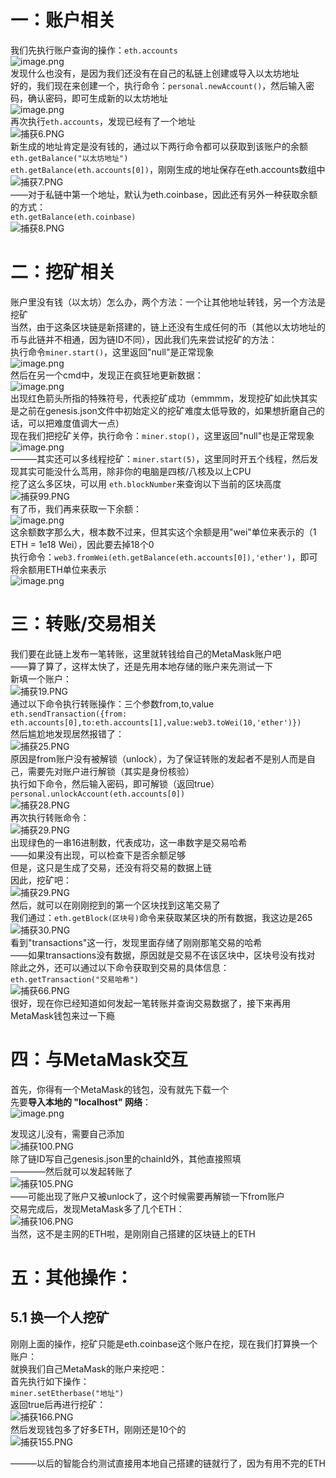 <a name="BUyfe"></a>
# 一：账户相关
我们先执行账户查询的操作：`eth.accounts`<br />![image.png](https://cdn.nlark.com/yuque/0/2022/png/28544794/1660839076601-2979f92a-ac18-4998-a3eb-61a35cce4aa8.png#averageHue=%2300140d&clientId=u293be87c-fe34-4&from=paste&height=95&id=u90ae07c8&originHeight=95&originWidth=350&originalType=binary&ratio=1&rotation=0&showTitle=false&size=3101&status=done&style=none&taskId=u48128dfe-4481-4ef0-be34-249f9a44ccf&title=&width=350)<br />发现什么也没有，是因为我们还没有在自己的私链上创建或导入以太坊地址<br />好的，我们现在来创建一个，执行命令：`personal.newAccount()`，然后输入密码，确认密码，即可生成新的以太坊地址<br />![image.png](https://cdn.nlark.com/yuque/0/2022/png/28544794/1660839212453-0ee3fcfa-b999-49a4-8599-0b0cc92bfbef.png#averageHue=%2301180c&clientId=u293be87c-fe34-4&from=paste&height=111&id=ub826672f&originHeight=111&originWidth=460&originalType=binary&ratio=1&rotation=0&showTitle=false&size=7540&status=done&style=none&taskId=u01288189-4bb3-47f3-a48c-a710c89f35b&title=&width=460)<br />再次执行`eth.accounts`，发现已经有了一个地址<br />![捕获6.PNG](https://cdn.nlark.com/yuque/0/2022/png/28544794/1660839455013-35c28150-6538-4ce4-b906-450b2515efb9.png#averageHue=%23146b10&clientId=u293be87c-fe34-4&from=ui&id=ud75e6943&originHeight=68&originWidth=467&originalType=binary&ratio=1&rotation=0&showTitle=false&size=3802&status=done&style=none&taskId=u99e3154d-9796-4555-8158-75b4b72d0af&title=)<br />新生成的地址肯定是没有钱的，通过以下两行命令都可以获取到该账户的余额<br />`eth.getBalance("以太坊地址")`<br />`eth.getBalance(eth.accounts[0])`，刚刚生成的地址保存在eth.accounts数组中<br />![捕获7.PNG](https://cdn.nlark.com/yuque/0/2022/png/28544794/1660839634081-eb17973b-925c-4e61-b88c-d5ffa63b3113.png#averageHue=%2300130c&clientId=u293be87c-fe34-4&from=ui&id=uab1d59cf&originHeight=107&originWidth=639&originalType=binary&ratio=1&rotation=0&showTitle=false&size=6196&status=done&style=none&taskId=u9bf0a710-7685-4d43-b7de-b460ace484a&title=)<br />——对于私链中第一个地址，默认为eth.coinbase，因此还有另外一种获取余额的方式：<br />`eth.getBalance(eth.coinbase)`<br />![捕获8.PNG](https://cdn.nlark.com/yuque/0/2022/png/28544794/1660839825217-0612f184-8562-4161-bdf5-e5a4d877f4dc.png#averageHue=%23136b10&clientId=u293be87c-fe34-4&from=ui&id=u4a2b148e&originHeight=105&originWidth=447&originalType=binary&ratio=1&rotation=0&showTitle=false&size=5670&status=done&style=none&taskId=u6b6d1eab-2cc0-4a56-8435-f52637436ac&title=)


<a name="bq502"></a>
# 二：挖矿相关
账户里没有钱（以太坊）怎么办，两个方法：一个让其他地址转钱，另一个方法是挖矿<br />当然，由于这条区块链是新搭建的，链上还没有生成任何的币（其他以太坊地址的币与此链并不相通，因为链ID不同），因此我们先来尝试挖矿的方法：<br />执行命令`miner.start()`，这里返回"null"是正常现象<br />![image.png](https://cdn.nlark.com/yuque/0/2022/png/28544794/1660840212283-e277a9b5-3d50-444f-92b1-ad22ad8d7eb7.png#averageHue=%23101c17&clientId=u293be87c-fe34-4&from=paste&height=64&id=u96b69052&originHeight=51&originWidth=132&originalType=binary&ratio=1&rotation=0&showTitle=false&size=683&status=done&style=none&taskId=u9da5a13b-2bb2-4f0f-8cca-a2d7ae04c66&title=&width=165)<br />然后在另一个cmd中，发现正在疯狂地更新数据：<br />![image.png](https://cdn.nlark.com/yuque/0/2022/png/28544794/1660840464326-794078a9-1e06-4443-940d-4b376661bc85.png#averageHue=%23191717&clientId=u72533ad4-fb4d-4&from=paste&height=392&id=u54aeea82&originHeight=392&originWidth=960&originalType=binary&ratio=1&rotation=0&showTitle=false&size=36295&status=done&style=none&taskId=uf255bd69-25ca-4039-9119-6e78df3a9bd&title=&width=960)<br />出现红色箭头所指的特殊符号，代表挖矿成功（emmmm，发现挖矿如此快其实是之前在genesis.json文件中初始定义的挖矿难度太低导致的，如果想折磨自己的话，可以把难度值调大一点）<br />现在我们把挖矿关停，执行命令：`miner.stop()`，这里返回"null"也是正常现象<br />![image.png](https://cdn.nlark.com/yuque/0/2022/png/28544794/1660840788718-6b808624-641a-44aa-87a2-0d12fd2e580d.png#averageHue=%23143213&clientId=u72533ad4-fb4d-4&from=paste&height=65&id=uea29a4dd&originHeight=51&originWidth=127&originalType=binary&ratio=1&rotation=0&showTitle=false&size=745&status=done&style=none&taskId=u39618812-da87-4b47-ae2d-0e0c2c473ac&title=&width=161)<br />———其实还可以多线程挖矿：`miner.start(5)`，这里同时开五个线程，然后发现其实可能没什么茑用，除非你的电脑是四核/八核及以上CPU<br />挖了这么多区块，可以用 `eth.blockNumber`来查询以下当前的区块高度<br />![捕获99.PNG](https://cdn.nlark.com/yuque/0/2022/png/28544794/1660844304599-14e56b9a-5b41-43be-a1ad-69310ef4d074.png#averageHue=%2300130c&clientId=u12ad8043-c891-4&from=ui&height=61&id=u4c7408af&originHeight=57&originWidth=146&originalType=binary&ratio=1&rotation=0&showTitle=false&size=864&status=done&style=none&taskId=u74d31b6c-e0ea-4681-b56d-128f7ffc3b7&title=&width=156)<br />有了币，我们再来获取一下余额：<br />![image.png](https://cdn.nlark.com/yuque/0/2022/png/28544794/1660841369821-e4c5069a-ed40-46be-9bf1-9a85f698b2ee.png#averageHue=%23101613&clientId=u72533ad4-fb4d-4&from=paste&height=73&id=ue04982e5&originHeight=65&originWidth=270&originalType=binary&ratio=1&rotation=0&showTitle=false&size=1060&status=done&style=none&taskId=uec6546c4-f8b1-4c5e-b80a-f7b33ade0c3&title=&width=305)<br />这余额数字那么大，根本数不过来，但其实这个余额是用"wei"单位来表示的（1 ETH = 1e18 Wei），因此要去掉18个0<br />执行命令：`web3.fromWei(eth.getBalance(eth.accounts[0]),'ether')`，即可将余额用ETH单位来表示<br />![image.png](https://cdn.nlark.com/yuque/0/2022/png/28544794/1660841612296-e81a5b81-2104-47d4-9242-992b878d53d4.png#averageHue=%230c1814&clientId=u72533ad4-fb4d-4&from=paste&height=62&id=ud236a7f6&originHeight=57&originWidth=451&originalType=binary&ratio=1&rotation=0&showTitle=false&size=1437&status=done&style=none&taskId=u38439866-b6f0-4ddd-8531-1dbdb911e42&title=&width=494)


<a name="MUx4w"></a>
# 三：转账/交易相关
我们要在此链上发布一笔转账，这里就转钱给自己的MetaMask账户吧<br />——算了算了，这样太快了，还是先用本地存储的账户来先测试一下<br />新填一个账户：<br />![捕获19.PNG](https://cdn.nlark.com/yuque/0/2022/png/28544794/1660842485168-b4620578-638a-4268-8cb7-0b699cf1fed5.png#averageHue=%2313a10e&clientId=u12ad8043-c891-4&from=ui&id=ubb755a7e&originHeight=113&originWidth=745&originalType=binary&ratio=1&rotation=0&showTitle=false&size=5371&status=done&style=none&taskId=ud90616d0-cd2f-4685-802f-677a69dc57d&title=)<br />通过以下命令执行转账操作：三个参数from,to,value<br />`eth.sendTransaction({from: eth.accounts[0],to:eth.accounts[1],value:web3.toWei(10,'ether')})`<br />然后尴尬地发现居然报错了：<br />![捕获25.PNG](https://cdn.nlark.com/yuque/0/2022/png/28544794/1660842914831-6f6263c1-b8bc-4c47-ac9b-d53d3ad48292.png#averageHue=%2300130c&clientId=u12ad8043-c891-4&from=ui&id=ud7afc541&originHeight=92&originWidth=754&originalType=binary&ratio=1&rotation=0&showTitle=false&size=5122&status=done&style=none&taskId=u5241a687-3bc5-4d58-9321-e337dc57a39&title=)<br />原因是from账户没有被解锁（unlock），为了保证转账的发起者不是别人而是自己，需要先对账户进行解锁（其实是身份核验）<br />执行如下命令，然后输入密码，即可解锁（返回true）<br />`personal.unlockAccount(eth.accounts[0])`<br />![捕获28.PNG](https://cdn.nlark.com/yuque/0/2022/png/28544794/1660843149204-bd618b6b-0f63-4f84-856b-4ce0b701a612.png#averageHue=%23151e1a&clientId=u12ad8043-c891-4&from=ui&height=75&id=u670645d3&originHeight=68&originWidth=474&originalType=binary&ratio=1&rotation=0&showTitle=false&size=2861&status=done&style=none&taskId=u018eceea-e4c9-46a5-a534-f2d9bc085fa&title=&width=526)<br />再次执行转账命令：<br />![捕获29.PNG](https://cdn.nlark.com/yuque/0/2022/png/28544794/1660843207540-a8f2e34a-3891-4fa3-9b4b-3ed9fba73d5b.png#averageHue=%2313a10e&clientId=u12ad8043-c891-4&from=ui&id=u1a5bb6be&originHeight=55&originWidth=760&originalType=binary&ratio=1&rotation=0&showTitle=false&size=3814&status=done&style=none&taskId=ue2507534-3dd1-435e-8a84-ea1d94eaae9&title=)<br />出现绿色的一串16进制数，代表成功，这一串数字是交易哈希<br />——如果没有出现，可以检查下是否余额足够<br />但是，这只是生成了交易，还没有将交易的数据上链<br />因此，挖矿吧：<br />![捕获29.PNG](https://cdn.nlark.com/yuque/0/2022/png/28544794/1660843476712-bf2a7da4-2920-4f79-aae5-a546b9899f4c.png#averageHue=%23101d18&clientId=u12ad8043-c891-4&from=ui&height=80&id=u7e7b47f8&originHeight=67&originWidth=175&originalType=binary&ratio=1&rotation=0&showTitle=false&size=1209&status=done&style=none&taskId=u91863ccf-5bb8-403d-9e99-aa784d9788e&title=&width=209)<br />然后，就可以在刚刚挖到的第一个区块找到这笔交易了<br />我们通过：`eth.getBlock(区块号)`命令来获取某区块的所有数据，我这边是265<br />![捕获30.PNG](https://cdn.nlark.com/yuque/0/2022/png/28544794/1660843707271-8b2b8e3d-a9e8-4ed8-b57f-62b3d867a450.png#averageHue=%2312a00d&clientId=u12ad8043-c891-4&from=ui&id=u9e84b0cb&originHeight=453&originWidth=854&originalType=binary&ratio=1&rotation=0&showTitle=false&size=20852&status=done&style=none&taskId=u78ddd937-8d96-4ec7-aede-245f24ff9b4&title=)<br />看到"transactions"这一行，发现里面存储了刚刚那笔交易的哈希<br />——如果transactions没有数据，原因就是交易不在该区块中，区块号没有找对<br />除此之外，还可以通过以下命令获取到交易的具体信息：<br />`eth.getTransaction("交易哈希")`<br />![捕获66.PNG](https://cdn.nlark.com/yuque/0/2022/png/28544794/1660844134786-3ec12ae3-29e7-44ce-9b0e-98a1cc3da2e7.png#averageHue=%2313a10e&clientId=u12ad8043-c891-4&from=ui&id=u8a6d4b60&originHeight=353&originWidth=724&originalType=binary&ratio=1&rotation=0&showTitle=false&size=17280&status=done&style=none&taskId=u2b2bda36-291b-4ae4-a351-8880a830921&title=)<br />很好，现在你已经知道如何发起一笔转账并查询交易数据了，接下来再用MetaMask钱包来过一下瘾

<a name="FQ1OV"></a>
# 四：与MetaMask交互
首先，你得有一个MetaMask的钱包，没有就先下载一个<br />先要**导入本地的 "localhost" 网络**：<br />![image.png](https://cdn.nlark.com/yuque/0/2022/png/28544794/1660844665680-5a4612d7-4e8c-4620-8f60-06b22db1d991.png#averageHue=%23fefdfd&clientId=u12ad8043-c891-4&from=paste&height=554&id=u93b5c87c&originHeight=554&originWidth=991&originalType=binary&ratio=1&rotation=0&showTitle=false&size=50539&status=done&style=none&taskId=uf9fb4fe2-6c1d-4cd7-a772-b47ea39ad48&title=&width=991)

发现这儿没有，需要自己添加<br />![捕获100.PNG](https://cdn.nlark.com/yuque/0/2022/png/28544794/1660844937786-dee02f63-7336-41d3-982b-82f4c6d4f785.png#averageHue=%23fefdfa&clientId=u12ad8043-c891-4&from=ui&id=ude41d518&originHeight=682&originWidth=446&originalType=binary&ratio=1&rotation=0&showTitle=false&size=19157&status=done&style=none&taskId=u5d50ad71-1dfd-499d-b62b-bec388ed4d4&title=)<br />除了链ID写自己genesis.json里的chainId外，其他直接照填<br />————然后就可以发起转账了<br />![捕获105.PNG](https://cdn.nlark.com/yuque/0/2022/png/28544794/1660845254615-a19f8f3a-49f7-4b3f-b422-8c6f3722a783.png#averageHue=%23131313&clientId=ub6fc27fe-2e6b-4&from=ui&id=u8cc8d004&originHeight=119&originWidth=627&originalType=binary&ratio=1&rotation=0&showTitle=false&size=5492&status=done&style=none&taskId=ub92b2963-6d3a-4272-b3ae-eb24e39d76f&title=)<br />——可能出现了账户又被unlock了，这个时候需要再解锁一下from账户<br />交易完成后，发现MetaMask多了几个ETH：<br />![捕获106.PNG](https://cdn.nlark.com/yuque/0/2022/png/28544794/1660845400352-749cd841-d484-48cf-bc80-4e23e5f6597f.png#averageHue=%23fefdfc&clientId=ub6fc27fe-2e6b-4&from=ui&id=u08aeaa36&originHeight=550&originWidth=361&originalType=binary&ratio=1&rotation=0&showTitle=false&size=16338&status=done&style=none&taskId=uefc00a7a-c742-4bab-a2e2-dfe0335dbcf&title=)<br />当然，这不是主网的ETH啦，是刚刚自己搭建的区块链上的ETH



<a name="mKULO"></a>
# 五：其他操作：
<a name="f8V9D"></a>
## 5.1  换一个人挖矿
刚刚上面的操作，挖矿只能是eth.coinbase这个账户在挖，现在我们打算换一个账户：<br />就换我们自己MetaMask的账户来挖吧：<br />首先执行如下操作：<br />`miner.setEtherbase("地址")`<br />返回true后再进行挖矿：<br />![捕获166.PNG](https://cdn.nlark.com/yuque/0/2022/png/28544794/1660845993785-d3d4bd85-a28b-4529-b7ad-b0432f04010f.png#averageHue=%2300130c&clientId=ub6fc27fe-2e6b-4&from=ui&id=u95f6b282&originHeight=121&originWidth=534&originalType=binary&ratio=1&rotation=0&showTitle=false&size=3372&status=done&style=none&taskId=u80b7754c-4c73-4d1f-b01b-01df80e2140&title=)<br />然后发现钱包多了好多ETH，刚刚还是10个的<br />![捕获155.PNG](https://cdn.nlark.com/yuque/0/2022/png/28544794/1660846104797-9e528ec7-5930-4aa3-9e69-ca4f3e108758.png#averageHue=%23fdfdfb&clientId=ub6fc27fe-2e6b-4&from=ui&id=ue3ff4b15&originHeight=484&originWidth=346&originalType=binary&ratio=1&rotation=0&showTitle=false&size=14999&status=done&style=none&taskId=u64c53577-b4fd-4d64-9d6c-a74ec2f08b6&title=)

———以后的智能合约测试直接用本地自己搭建的链就行了，因为有用不完的ETH







